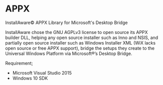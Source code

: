 # APPX
InstallAware© APPX Library for Microsoft's Desktop Bridge

InstallAware chose the GNU AGPLv3 license to open source its APPX builder DLL, helping any open source installer such as Inno and NSIS, and partially open source installer such as Windows Installer XML (WiX lacks open source or free APPX support), bridge the setups they create to the Universal Windows Platform via Microsoft®’s Desktop Bridge.

Requirement;
- Microsoft Visual Studio 2015
- Windows 10 SDK
